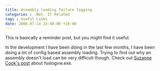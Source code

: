 ```yaml
---
title: Assembly loading failure logging
categories : .Net, IT Related
tags : Useful Links
date: 2006-07-14 23:40:00 +10:00
---
```


 This is basically a reminder post, but you might find it useful. 

 In the development I have been doing in the last few months, I have been doing a lot of config based assembly loading. Trying to find out why an assembly doesn't load can be very difficult though. Check out [Suzanne Cook's post][0] about fuslogvw.exe. 

[0]: http://blogs.msdn.com/suzcook/archive/2003/05/29/57120.aspx
